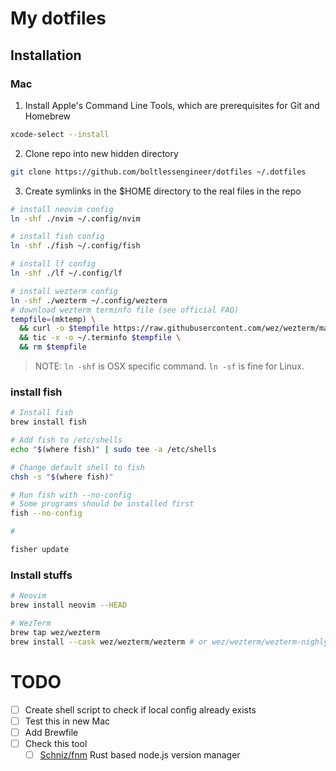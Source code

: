 # My dotfiles

## Installation

### Mac

1. Install Apple's Command Line Tools, which are prerequisites for Git and Homebrew

```bash
xcode-select --install
```

2. Clone repo into new hidden directory

```bash
git clone https://github.com/boltlessengineer/dotfiles ~/.dotfiles
```

3. Create symlinks in the $HOME directory to the real files in the repo

```bash
# install neovim config
ln -shf ./nvim ~/.config/nvim

# install fish config
ln -shf ./fish ~/.config/fish

# install lf config
ln -shf ./lf ~/.config/lf

# install wezterm config
ln -shf ./wezterm ~/.config/wezterm
# download wezterm terminfo file (see official FAQ)
tempfile=(mktemp) \
  && curl -o $tempfile https://raw.githubusercontent.com/wez/wezterm/master/termwiz/data/wezterm.terminfo \
  && tic -x -o ~/.terminfo $tempfile \
  && rm $tempfile
```

> NOTE:
> `ln -shf` is OSX specific command.
> `ln -sf` is fine for Linux.

### install fish

```bash
# Install fish
brew install fish

# Add fish to /etc/shells
echo "$(where fish)" | sudo tee -a /etc/shells

# Change default shell to fish
chsh -s "$(where fish)"

# Run fish with --no-config
# Some programs should be installed first
fish --no-config

#

fisher update
```

### Install stuffs
```bash
# Neovim
brew install neovim --HEAD

# WezTerm
brew tap wez/wezterm
brew install --cask wez/wezterm/wezterm # or wez/wezterm/wezterm-nighly
```

# TODO

- [ ] Create shell script to check if local config already exists
- [ ] Test this in new Mac
- [ ] Add Brewfile
- [ ] Check this tool
  - [ ] [Schniz/fnm](https://github.com/Schniz/fnm)
        Rust based node.js version manager
